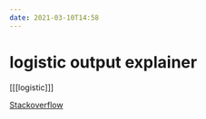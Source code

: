 ```yaml
---
date: 2021-03-10T14:58
---
```


# logistic output explainer

[[[logistic]]]

[Stackoverflow](https://stats.stackexchange.com/questions/86351/interpretation-of-rs-output-for-binomial-regression)